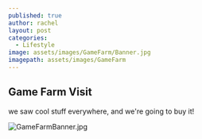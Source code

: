 ```yaml
---
published: true
author: rachel
layout: post
categories:
  - Lifestyle
image: assets/images/GameFarm/Banner.jpg
imagepath: assets/images/GameFarm
---
```

## Game Farm Visit

we saw cool stuff everywhere, and we're going to buy it!

![GameFarmBanner.jpg]({{site.baseurl}}/assets/images/GameFarm/GameFarmBanner.jpg)

